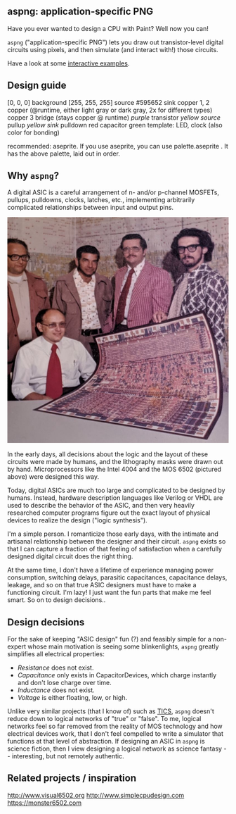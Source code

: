 aspng: application-specific PNG
-------------------------------

Have you ever wanted to design a CPU with Paint? Well now you can!

`aspng` ("application-specific PNG") lets you draw out transistor-level digital
circuits using pixels, and then simulate (and interact with!) those circuits.

Have a look at some <a href="">interactive examples</a>.

Design guide
------------
[0, 0, 0]        background
[255, 255, 255]  source
#595652          sink
copper 1, 2      copper  (@runtime, either light gray or dark gray, 2x for different types)
copper 3         bridge  (stays copper @ runtime)
_purple_         transistor
_yellow_ _source_   pullup
_yellow_ _sink_   pulldown
red               capacitor
green            template: LED, clock (also color for bonding)

recommended: aseprite. If you use aseprite, you can use palette.aseprite . It
has the above palette, laid out in order.

Why `aspng`?
------------

A digital ASIC is a careful arrangement of n- and/or p-channel MOSFETs,
pullups, pulldowns, clocks, latches, etc., implementing arbitrarily complicated
relationships between input and output pins.

![MOS 6502 designers](/readme/mos6502mask.jpg)

In the early days, all decisions about the logic and the layout of these
circuits were made by humans, and the lithography masks were drawn out by hand.
Microprocessors like the Intel 4004 and the MOS 6502 (pictured above) were
designed this way.

Today, digital ASICs are much too large and complicated to be designed by
humans. Instead, hardware description languages like Verilog or VHDL are used
to describe the behavior of the ASIC, and then very heavily researched computer
programs figure out the exact layout of physical devices to realize the design
("logic synthesis").

I'm a simple person. I romanticize those early days, with the intimate and
artisanal relationship between the designer and their circuit. `aspng` exists
so that I can capture a fraction of that feeling of satisfaction when a
carefully designed digital circuit does the right thing.

At the same time, I don't have a lifetime of experience managing power
consumption, switching delays, parasitic capacitances, capacitance delays,
leakage, and so on that true ASIC designers must have to make a functioning
circuit. I'm lazy! I just want the fun parts that make me feel smart. So on to
design decisions..

Design decisions
----------------

For the sake of keeping "ASIC design" fun (?) and feasibly simple for a
non-expert whose main motivation is seeing some blinkenlights, `aspng` greatly
simplifies all electrical properties:

* *Resistance* does not exist.
* *Capacitance* only exists in CapacitorDevices, which charge instantly and
  don't lose charge over time.
* *Inductance* does not exist.
* *Voltage* is either floating, low, or high.

Unlike very similar projects (that I know of) such as
[TICS](https://github.com/onidev/TICS), `aspng` doesn't reduce down to logical
networks of "true" or "false". To me, logical networks feel so far removed from
the reality of MOS technology and how electrical devices work, that I don't
feel compelled to write a simulator that functions at that level of
abstraction. If designing an ASIC in `aspng` is science fiction, then I view
designing a logical network as science fantasy -- interesting, but not remotely
authentic.

Related projects / inspiration
------------------------------

<http://www.visual6502.org>
<http://www.simplecpudesign.com>
<https://monster6502.com>
